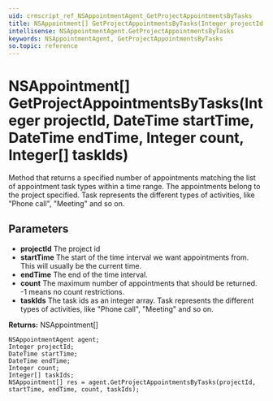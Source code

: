 ```yaml
---
uid: crmscript_ref_NSAppointmentAgent_GetProjectAppointmentsByTasks
title: NSAppointment[] GetProjectAppointmentsByTasks(Integer projectId, DateTime startTime, DateTime endTime, Integer count, Integer[] taskIds)
intellisense: NSAppointmentAgent.GetProjectAppointmentsByTasks
keywords: NSAppointmentAgent, GetProjectAppointmentsByTasks
so.topic: reference
---
```


# NSAppointment[] GetProjectAppointmentsByTasks(Integer projectId, DateTime startTime, DateTime endTime, Integer count, Integer[] taskIds)

Method that returns a specified number of appointments matching the list of appointment task types within a time range. The appointments belong to the project specified.  Task represents the different types of activities, like "Phone call", "Meeting" and so on.

## Parameters

* **projectId** The project id
* **startTime** The start of the time interval we want appointments from. This will usually be the current time.
* **endTime** The end of the time interval.
* **count** The maximum number of appointments that should be returned. -1 means no count restrictions.
* **taskIds** The task ids as an integer array. Task represents the different types of activities, like "Phone call", "Meeting" and so on.

**Returns:** NSAppointment[]

```crmscript
NSAppointmentAgent agent;
Integer projectId;
DateTime startTime;
DateTime endTime;
Integer count;
Integer[] taskIds;
NSAppointment[] res = agent.GetProjectAppointmentsByTasks(projectId, startTime, endTime, count, taskIds);
```

